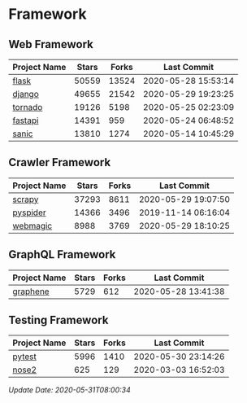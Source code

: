 # Framework

## Web Framework

| Project Name | Stars | Forks | Last Commit |
| ------------ | ----- | ----- | ----------- |
| [flask](https://github.com/pallets/flask) | 50559 | 13524 | 2020-05-28 15:53:14 |
| [django](https://github.com/django/django) | 49655 | 21542 | 2020-05-29 19:23:25 |
| [tornado](https://github.com/tornadoweb/tornado) | 19126 | 5198 | 2020-05-25 02:23:09 |
| [fastapi](https://github.com/tiangolo/fastapi) | 14391 | 959 | 2020-05-24 06:48:52 |
| [sanic](https://github.com/huge-success/sanic) | 13810 | 1274 | 2020-05-14 10:45:29 |

## Crawler Framework

| Project Name | Stars | Forks | Last Commit |
| ------------ | ----- | ----- | ----------- |
| [scrapy](https://github.com/scrapy/scrapy) | 37293 | 8611 | 2020-05-29 19:07:50 |
| [pyspider](https://github.com/binux/pyspider) | 14366 | 3496 | 2019-11-14 06:16:04 |
| [webmagic](https://github.com/code4craft/webmagic) | 8988 | 3769 | 2020-05-29 18:10:25 |

## GraphQL Framework

| Project Name | Stars | Forks | Last Commit |
| ------------ | ----- | ----- | ----------- |
| [graphene](https://github.com/graphql-python/graphene) | 5729 | 612 | 2020-05-28 13:41:38 |

## Testing Framework

| Project Name | Stars | Forks | Last Commit |
| ------------ | ----- | ----- | ----------- |
| [pytest](https://github.com/pytest-dev/pytest) | 5996 | 1410 | 2020-05-30 23:14:26 |
| [nose2](https://github.com/nose-devs/nose2) | 625 | 129 | 2020-03-03 16:52:03 |

*Update Date: 2020-05-31T08:00:34*